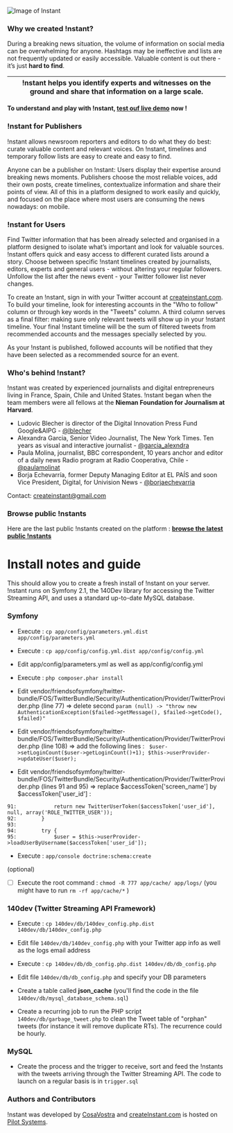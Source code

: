

![Image of Instant](http://www.createinstant.com/images/logo2.png)

### Why we created !nstant?

During a breaking news situation, the volume of information on social media can be overwhelming for anyone. Hashtags may be ineffective and lists are not frequently updated or easily accessible. Valuable content is out there - it’s just **hard to find**. 

!nstant helps you identify experts and witnesses on the ground and share that information on a large scale. | 
------------ | 

**To understand and play with !nstant, [test ouf live demo](http://www.createinstant.com) now !** 

### !nstant for Publishers

!nstant allows newsroom reporters and editors to do what they do best: curate valuable content and relevant voices. On !nstant, timelines and temporary follow lists are easy to create and easy to find.

Anyone can be a publisher on !nstant: Users display their expertise around breaking news moments. Publishers choose the most reliable voices, add their own posts, create timelines, contextualize information and share their points of view. All of this in a platform designed to work easily and quickly, and focused on the place where most users are consuming the news nowadays: on mobile. 

### !nstant for Users

Find Twitter information that has been already selected and organised in a platform designed to isolate what’s important and look for valuable sources. !nstant offers quick and easy access to different curated lists around a story. Choose between specific !nstant timelines created by journalists, editors, experts and general users - without altering your regular followers. Unfollow the list after the news event - your Twitter follower list never changes.

To create an !nstant, sign in with your Twitter account at [createinstant.com](http://www.createinstant.com). To build your timeline, look for interesting accounts in the "Who to follow" column or through key words in the "Tweets" column. A third column serves as a final filter: making sure only relevant tweets will show up in your !nstant timeline. Your final !nstant timeline will be the sum of filtered tweets from recommended accounts and the messages specially selected by you.

As your !nstant is published, followed accounts will be notified that they have been selected as a recommended source for an event.

### Who's behind !nstant?

!nstant was created by experienced journalists and digital entrepreneurs living in France, Spain, Chile and United States. !nstant began when the team members were all fellows at the **Nieman Foundation for Journalism at Harvard**.
* Ludovic Blecher is director of the Digital Innovation Press Fund Google&AIPG - [@lblecher](http://twitter.com/lblecher)
* Alexandra Garcia, Senior Video Journalist, The New York Times. Ten years as visual and interactive journalist - [@garcia_alexndra](http://twitter.com/garcia_alexndra)
* Paula Molina, journalist, BBC correspondent, 10 years anchor and editor of a daily news Radio program at Radio Cooperativa, Chile - [@paulamolinat](http://twitter.com/paulamolinat)
* Borja Echevarría, former Deputy Managing Editor at EL PAÍS and soon Vice President, Digital, for Univision News - [@borjaechevarria](http://twitter.com/borjaechevarria)

Contact: [createinstant@gmail.com](createinstant@gmail.com)

### Browse public !nstants 

Here are the last public !nstants created on the platform : **[browse the latest public !nstants](http://createinstant.com/public_instants)**


# Install notes and guide

This should allow you to create a fresh install of !nstant on your server. !nstant runs on Symfony 2.1, the 140Dev library for accessing the Twitter Streaming API, and uses a standard up-to-date MySQL database.

### Symfony

* Execute : `cp app/config/parameters.yml.dist app/config/parameters.yml`

* Execute : `cp app/config/config.yml.dist app/config/config.yml`

* Edit app/config/parameters.yml as well as app/config/config.yml

* Execute : `php composer.phar install`

* Edit vendor/friendsofsymfony/twitter-bundle/FOS/TwitterBundle/Security/Authentication/Provider/TwitterProvider.php (line 77) => delete second `param (null) -> "throw new AuthenticationException($failed->getMessage(), $failed->getCode(), $failed)"`

* Edit vendor/friendsofsymfony/twitter-bundle/FOS/TwitterBundle/Security/Authentication/Provider/TwitterProvider.php (line 108) => add the following lines : 
` $user->setLoginCount($user->getLoginCount()+1);
$this->userProvider->updateUser($user);`

* Edit vendor/friendsofsymfony/twitter-bundle/FOS/TwitterBundle/Security/Authentication/Provider/TwitterProvider.php (lines 91 and 95) => replace $accessToken['screen_name'] by $accessToken['user_id'] :
```
91:            return new TwitterUserToken($accessToken['user_id'], null, array('ROLE_TWITTER_USER'));
92:        }
93:
94:        try {
95:            $user = $this->userProvider->loadUserByUsername($accessToken['user_id']);
```
* Execute : `app/console doctrine:schema:create`

(optional)
- [ ] Execute the root command : `chmod -R 777 app/cache/ app/logs/`
(you might have to run `rm -rf app/cache/*` )

### 140dev (Twitter Streaming API Framework)

* Execute : `cp 140dev/db/140dev_config.php.dist 140dev/db/140dev_config.php`

* Edit file `140dev/db/140dev_config.php` with your Twitter app info as well as the logs email address

* Execute : `cp 140dev/db/db_config.php.dist 140dev/db/db_config.php`

* Edit file `140dev/db/db_config.php` and specify your DB parameters

* Create a table called **json_cache** (you'll find the code in the file `140dev/db/mysql_database_schema.sql`)

* Create a recurring job to run the PHP script `140dev/db/garbage_tweet.php` to clean the Tweet table of "orphan" tweets (for instance it will remove duplicate RTs). The recurrence could be hourly.

### MySQL

* Create the process and the trigger to receive, sort and feed the !nstants with the tweets arriving through the Twitter Streaming API. The code to launch on a regular basis is in `trigger.sql`

### Authors and Contributors

!nstant was developed by [CosaVostra](http://www.cosavostra.com) and [createInstant.com](http://www.createinstant.com) is hosted on [Pilot Systems](http://www.pilotsystems.net/).
